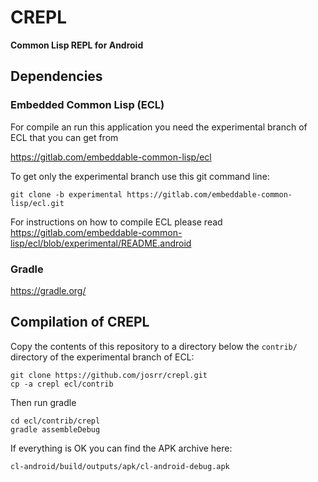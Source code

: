 # CREPL
**Common Lisp REPL for Android**

## Dependencies

### Embedded Common Lisp (ECL)

For compile an run this application you need the experimental branch of ECL that
you can get from

https://gitlab.com/embeddable-common-lisp/ecl

To get only the experimental branch use this git command line:

    git clone -b experimental https://gitlab.com/embeddable-common-lisp/ecl.git

For instructions on how to compile ECL please read  https://gitlab.com/embeddable-common-lisp/ecl/blob/experimental/README.android

### Gradle

https://gradle.org/

## Compilation of CREPL

Copy the contents of this repository to a directory below the `contrib/`
directory of the experimental branch of ECL:

    git clone https://github.com/josrr/crepl.git
    cp -a crepl ecl/contrib

Then run gradle

    cd ecl/contrib/crepl
    gradle assembleDebug

If everything is OK you can find the APK archive here:

    cl-android/build/outputs/apk/cl-android-debug.apk


